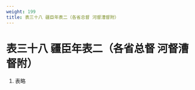 ```yaml
---
weight: 199
title: 表三十八 疆臣年表二（各省总督 河督漕督附）
---
```


# 表三十八 疆臣年表二（各省总督 河督漕督附）

1. <span id="表三十八_疆臣年表二（各省总督_河督漕督附）-1"></span>
表略

